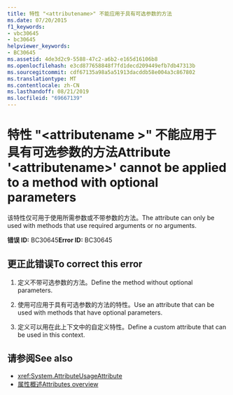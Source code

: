 ```yaml
---
title: 特性 "<attributename>" 不能应用于具有可选参数的方法
ms.date: 07/20/2015
f1_keywords:
- vbc30645
- bc30645
helpviewer_keywords:
- BC30645
ms.assetid: 4de3d2c9-5588-47c2-a6b2-e165d16106b8
ms.openlocfilehash: e3cd877658848f7fd1decd209449efb7db47313b
ms.sourcegitcommit: cdf67135a98a5a51913dacddb58e004a3c867802
ms.translationtype: MT
ms.contentlocale: zh-CN
ms.lasthandoff: 08/21/2019
ms.locfileid: "69667139"
---
```

# <a name="attribute-attributename-cannot-be-applied-to-a-method-with-optional-parameters"></a><span data-ttu-id="4ae29-102">特性 "\<attributename >" 不能应用于具有可选参数的方法</span><span class="sxs-lookup"><span data-stu-id="4ae29-102">Attribute '\<attributename>' cannot be applied to a method with optional parameters</span></span>
<span data-ttu-id="4ae29-103">该特性仅可用于使用所需参数或不带参数的方法。</span><span class="sxs-lookup"><span data-stu-id="4ae29-103">The attribute can only be used with methods that use required arguments or no arguments.</span></span>  
  
 <span data-ttu-id="4ae29-104">**错误 ID:** BC30645</span><span class="sxs-lookup"><span data-stu-id="4ae29-104">**Error ID:** BC30645</span></span>  
  
## <a name="to-correct-this-error"></a><span data-ttu-id="4ae29-105">更正此错误</span><span class="sxs-lookup"><span data-stu-id="4ae29-105">To correct this error</span></span>  
  
1. <span data-ttu-id="4ae29-106">定义不带可选参数的方法。</span><span class="sxs-lookup"><span data-stu-id="4ae29-106">Define the method without optional parameters.</span></span>  
  
2. <span data-ttu-id="4ae29-107">使用可应用于具有可选参数的方法的特性。</span><span class="sxs-lookup"><span data-stu-id="4ae29-107">Use an attribute that can be used with methods that have optional parameters.</span></span>  
  
3. <span data-ttu-id="4ae29-108">定义可以用在此上下文中的自定义特性。</span><span class="sxs-lookup"><span data-stu-id="4ae29-108">Define a custom attribute that can be used in this context.</span></span>  
  
## <a name="see-also"></a><span data-ttu-id="4ae29-109">请参阅</span><span class="sxs-lookup"><span data-stu-id="4ae29-109">See also</span></span>

- <xref:System.AttributeUsageAttribute>
- [<span data-ttu-id="4ae29-110">属性概述</span><span class="sxs-lookup"><span data-stu-id="4ae29-110">Attributes overview</span></span>](../programming-guide/concepts/attributes/index.md)
